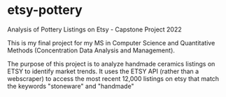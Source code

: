 # etsy-pottery
Analysis of Pottery Listings on Etsy - Capstone Project 2022

This is my final project for my MS in Computer Science and Quantitative Methods (Concentration Data Analysis and Management).

The purpose of this project is to analyze handmade ceramics listings on ETSY to identify market trends.  It uses the ETSY API (rather than a webscraper) to access the most recent 12,000 listings on etsy that match the keywords "stoneware" and "handmade" 


